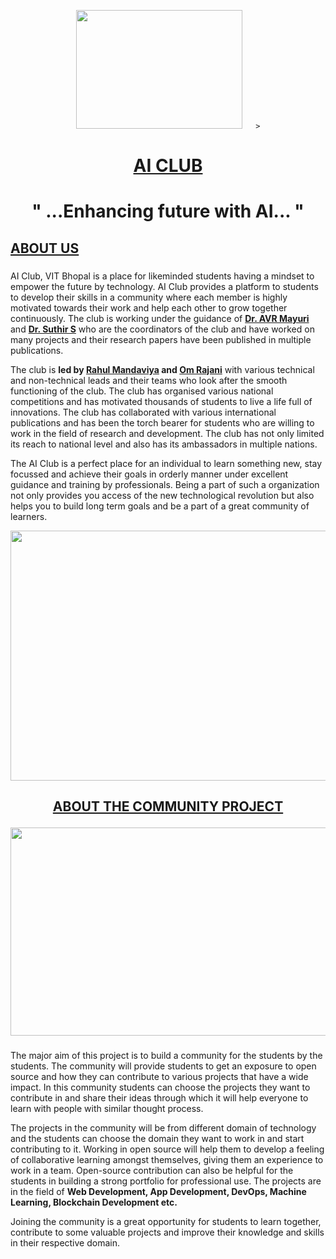 <!-- 
![download](https://user-images.githubusercontent.com/97673859/178153950-8a2b539a-0a66-40a8-beb6-896c9130dbd7.png))
-->
<p align="center">
  <img
       width="266"
       height="190"
       src="https://user-images.githubusercontent.com/97673859/178153950-8a2b539a-0a66-40a8-beb6-896c9130dbd7.png"
       
       
       
       >
</p>

# <p align="center"><ins>**AI CLUB**</ins></p>
# <p align="center"><!--<ins>Motto-</ins> -->" ...Enhancing future with AI... "</p>


## <ins>**ABOUT US**</ins>


###
AI Club, VIT Bhopal is a place for likeminded students having a
mindset to empower the future by technology. AI Club provides a
platform to students to develop their skills in a community where
each member is highly motivated towards their work and help each
other to grow together continuously. The club is working under the
guidance of <ins> **Dr. AVR Mayuri**</ins> and <ins>**Dr. Suthir S**</ins> who are the coordinators of the club and have worked on many projects and their
research papers have been published in multiple publications. 

The club is **led by <ins>Rahul Mandaviya</ins> and <ins>Om Rajani</ins>** with various
technical and non-technical leads and their teams who look after
the smooth functioning of the club. The club has organised various
national competitions and has motivated thousands of students to
live a life full of innovations. The club has collaborated with various
international publications and has been the torch bearer for
students who are willing to work in the field of research and
development. The club has not only limited its reach to national
level and also has its ambassadors in multiple nations. 

The AI Club
is a perfect place for an individual to learn something new, stay
focussed and achieve their goals in orderly manner under excellent
guidance and training by professionals. Being a part of such a
organization not only provides you access of the new technological
revolution but also helps you to build long term goals and be a part
of a great community of learners.
<p align="center">
  <img 
    width="700"
    height="400"
    src="https://user-images.githubusercontent.com/97673859/178153761-73530edf-a0f9-42a5-9128-bb98fdde2185.jpg"
  >
</p>

## <p align="center"><ins>**ABOUT THE COMMUNITY PROJECT**</ins></p>

<p align="center">
  <img
       height="332.8"
       width="1157.66"
       src="https://user-images.githubusercontent.com/97673859/178155230-ec2eb838-bb41-45cd-bb2f-11ce6b59f535.png"
       >
</p>

###
The major aim of this project is to build a community for the
students by the students. The community will provide students to
get an exposure to open source and how they can contribute to
various projects that have a wide impact. In this community
students can choose the projects they want to contribute in and
share their ideas through which it will help everyone to learn with
people with similar thought process. 

The projects in the community
will be from different domain of technology and the students can
choose the domain they want to work in and start contributing to
it. Working in open source will help them to develop a feeling of
collaborative learning amongst themselves, giving them an
experience to work in a team. Open-source contribution can also be
helpful for the students in building a strong portfolio for
professional use. The projects are in the field of **Web Development,
App Development, DevOps, Machine Learning, Blockchain
Development etc.** 

Joining the community is a great opportunity for
students to learn together, contribute to some valuable projects
and improve their knowledge and skills in their respective domain.

